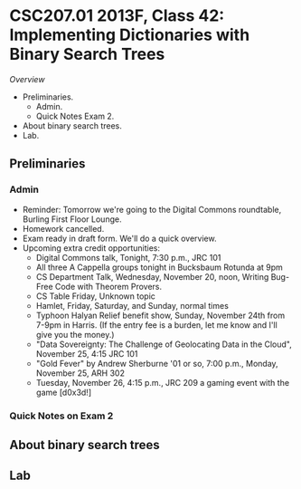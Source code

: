 CSC207.01 2013F, Class 42: Implementing Dictionaries with Binary Search Trees
=============================================================================

_Overview_

* Preliminaries.
    * Admin.
    * Quick Notes Exam 2.
* About binary search trees.
* Lab.

Preliminaries
-------------

### Admin

* Reminder: Tomorrow we're going to the Digital Commons roundtable, Burling
  First Floor Lounge.
* Homework cancelled.
* Exam ready in draft form.  We'll do a quick overview.
* Upcoming extra credit opportunities:
    * Digital Commons talk, Tonight, 7:30 p.m., JRC 101
    * All three A Cappella groups tonight in Bucksbaum Rotunda at 9pm
    * CS Department Talk, Wednesday, November 20, noon, Writing
      Bug-Free Code with Theorem Provers.
    * CS Table Friday, Unknown topic
    * Hamlet, Friday, Saturday, and Sunday, normal times
    * Typhoon Halyan Relief benefit show, Sunday, November 24th from 7-9pm 
      in Harris.  (If the entry fee is a burden, let me know and I'll
      give you the money.)
    * "Data Sovereignty: The Challenge of Geolocating Data in the Cloud",
      November 25, 4:15 JRC 101
    * "Gold Fever" by Andrew Sherburne '01 or so, 7:00 p.m., Monday, 
      November 25, ARH 302
    * Tuesday, November 26, 4:15 p.m., JRC 209  a gaming event with the 
      game [d0x3d!]  

### Quick Notes on Exam 2

About binary search trees
-------------------------

Lab
---

